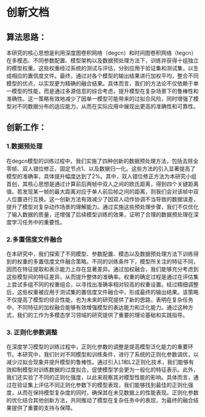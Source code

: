 # 创新文档

## 算法思路：

​        本研究的核心思想是利用深度图卷积网络（degcn）和时间图卷积网络（tegcn）在多模态、不同参数配置、模型架构以及数据预处理方法下，训练并获得十组独立的模型权重。这些权重经过系统的测试与评估，分别应用于验证集和测试集，以生成相应的置信度文件。最终，通过对各个模型的输出结果进行加权平均，整合不同模型的优点，以实现更为精确的融合结果。具体而言，我们的方法论不仅依赖于单一模型的性能，而是通过多源信息的综合考虑，提升模型在复杂场景下的鲁棒性和准确性。这一策略有效地减少了因单一模型可能带来的过拟合风险，同时增强了模型对不同数据分布的适应能力，从而在实际应用中展现出更高的准确性和可靠性。

## 创新工作：

### 1.数据预处理

​       在degcn模型的训练过程中，我们实施了四种创新的数据预处理方法，包括去除全零帧、双人错位修正、固定节点1、以及数据归一化。这些方法的引入显著提高了模型的准确率，具体提升幅度达到了2%。其中，双人错位修正方法为本研究小组首创，其核心思想是通过计算前后两帧中双人之间的欧氏距离，得到四个关键距离值。若发现某一帧的最大距离对应于单人前后帧之间的距离，则我们会对该帧中双人位置进行互换。这一创新方法有效减少了因双人动作协调不当导致的数据误差，提升了模型对复杂动作场景的理解能力。通过实施这些预处理步骤，我们不仅优化了输入数据的质量，还增强了后续模型训练的效果，证明了合理的数据预处理在深度学习任务中的重要性。

### 2.多置信度文件融合

​       在本研究中，我们探索了不同模型、参数配置、模态以及数据预处理方法下训练得到的权重的多置信度文件融合策略。不同的训练条件下，模型所关注的特征不同，因而在特征提取和表示能力上存在显著差异。通过加权融合，我们能够充分考虑到这些模型间的特征差异，从而提升整体的准确率。权重的确定过程是通过在评估集上尝试多组不同的权重组合，以寻找出准确率相对较高的权重设置。经过精细调整后，这些权重被应用于测试集的置信度文件融合中，形成最终的输出结果。该策略不仅提高了模型的综合性能，也为未来的研究提供了新的思路，表明在复杂任务中，不同特征的加权融合能够有效增强模型的表达能力和泛化能力。通过这种方式，我们的工作为多模态学习领域的研究提供了重要的理论基础和实践指导。

### 3. 正则化参数调整

​       在深度学习模型的训练过程中，正则化参数的调整是提高模型泛化能力的重要环节。本研究中，我们针对不同模型和训练条件，进行了系统的正则化参数调优，以减少过拟合现象并提升模型的鲁棒性。通过引入L1和L2正则化技术，我们能够有效抑制模型对训练数据的过度拟合，促使模型学会更为一般化的特征表示。此外，我们还实验了不同的正则化强度，以此来观察其对模型性能的影响。具体而言，通过在验证集上评估不同正则化参数下的模型表现，我们能够找到最佳的正则化强度，从而在保持模型复杂度的同时，确保其在未见数据上的性能表现。正则化参数的优化结合其他创新方法，共同推动了模型在复杂任务中的表现，为最终的融合结果提供了重要的支持与保障。
